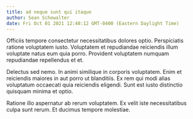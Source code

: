 ```yaml
---
title: ad neque sunt qui itaque
author: Sean Schowalter
date: Fri Oct 01 2021 12:48:12 GMT-0400 (Eastern Daylight Time)
---
```

Officiis tempore consectetur necessitatibus dolores optio. Perspiciatis ratione voluptatem iusto. Voluptatem et repudiandae reiciendis illum voluptate natus eum quia porro. Provident voluptatem numquam repudiandae repellendus et et.

 Delectus sed nemo. In animi similique in corporis voluptatem. Enim et reiciendis maiores in aut porro ut blanditiis. Ex rem qui modi alias voluptatum occaecati quia reiciendis eligendi. Sunt est iusto distinctio quisquam minima et optio.

 Ratione illo aspernatur ab rerum voluptatem. Ex velit iste necessitatibus culpa sunt rerum. Et ducimus tempore molestiae.